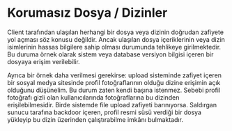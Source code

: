 # Korumasız Dosya / Dizinler

Client tarafından ulaşılan herhangi bir dosya veya dizinin doğrudan zafiyete yol açması söz konusu değildir. Ancak ulaşılan dosya içeriklerinin veya dizin isimlerinin hassas bilgilere sahip olması durumunda tehlikeye girilmektedir. Bu duruma örnek olarak sistem veya database versiyon bilgisi içeren bir dosyaya erişim verilebilir.&#x20;

Ayrıca bir örnek daha verilmesi gerekirse: upload sisteminde zafiyet içeren bir sosyal medya sitesinde profil fotoğraflarının olduğu dizine erişimin açık olduğunu düşünelim. Bu durum zaten kendi başına istenmez. Sebebi profil fotoğrafı gizli olan kullanıcılarında fotoğraflarına bu dizinden erişilebilmesidir. Birde sistemde file upload zafiyeti barınıyorsa. Saldırgan sunucu tarafına backdoor içeren, profil resmi süsü verdiği bir dosya yükleyip bu dizin üzerinden çalıştırabilme imkânı bulmaktadır.
